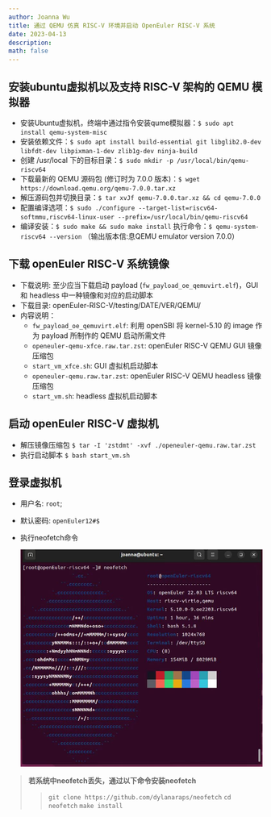 ```yaml
---
author: Joanna Wu
title: 通过 QEMU 仿真 RISC-V 环境并启动 OpenEuler RISC-V 系统
date: 2023-04-13
description: 
math: false
---
```


## 安装ubuntu虚拟机以及支持 RISC-V 架构的 QEMU 模拟器
* 安装Ubuntu虚拟机，终端中通过指令安装qume模拟器：`$ sudo apt install qemu-system-misc`
* 安装依赖文件：`$ sudo apt install build-essential git libglib2.0-dev libfdt-dev libpixman-1-dev zlib1g-dev ninja-build`
* 创建 /usr/local 下的目标目录：`$ sudo mkdir -p /usr/local/bin/qemu-riscv64`
* 下载最新的 QEMU 源码包 (修订时为 7.0.0 版本)：`$ wget https://download.qemu.org/qemu-7.0.0.tar.xz`
* 解压源码包并切换目录：`$ tar xvJf qemu-7.0.0.tar.xz && cd qemu-7.0.0`
* 配置编译选项：`$ sudo ./configure --target-list=riscv64-softmmu,riscv64-linux-user --prefix=/usr/local/bin/qemu-riscv64`
* 编译安装：`$ sudo make && sudo make install`
执行命令：`$ qemu-system-riscv64 --version` （输出版本信:息QEMU emulator version 7.0.0）
## 下载 openEuler RISC-V 系统镜像
* 下载说明: 至少应当下载启动 payload (`fw_payload_oe_qemuvirt.elf`)，GUI 和 headless 中一种镜像和对应的启动脚本
* 下载目录: openEuler-RISC-V/testing/DATE/VER/QEMU/
* 内容说明：
    * `fw_payload_oe_qemuvirt.elf`: 利用 openSBI 将 kernel-5.10 的 image 作为 payload 所制作的 QEMU 启动所需文件
    * `openeuler-qemu-xfce.raw.tar.zst`: openEuler RISC-V QEMU GUI 镜像压缩包
    * `start_vm_xfce.sh`: GUI 虚拟机启动脚本
    * `openeuler-qemu.raw.tar.zst`: openEuler RISC-V QEMU headless 镜像压缩包
    * `start_vm.sh`: headless 虚拟机启动脚本
##  启动 openEuler RISC-V 虚拟机
* 解压镜像压缩包 `$ tar -I 'zstdmt' -xvf ./openeuler-qemu.raw.tar.zst`
* 执行启动脚本 `$ bash start_vm.sh`
## 登录虚拟机
* 用户名: `root`;

* 默认密码: `openEuler12#$`

* 执行neofetch命令

  ![neofetch](https://github.com/1dentity84/memo/blob/main/static/images/neofetch.jpg?raw=true)

>**若系统中neofetch丢失，通过以下命令安装neofetch**
>
>>`git clone https://github.com/dylanaraps/neofetch`
>>`cd neofetch`
>>`make install`

